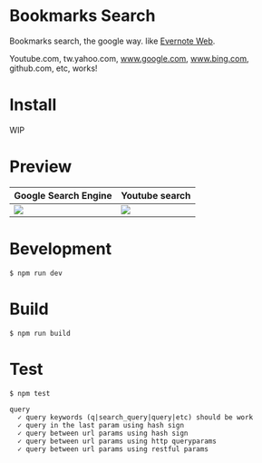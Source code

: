 # Bookmarks Search

Bookmarks search, the google way. like [Evernote Web](http://i.imgur.com/IeaQO08.jpg).

Youtube.com, tw.yahoo.com, www.google.com, www.bing.com, github.com, etc, works!

# Install

WIP

# Preview

Google Search Engine | Youtube search
--- | ---
![](http://i.imgur.com/3vtk3V1.jpg) | ![](http://i.imgur.com/zKYnF3b.jpg)

# Bevelopment

```shell
$ npm run dev
```

# Build

```shell
$ npm run build
```

# Test

```shell
$ npm test
```

```
query
  ✓ query keywords (q|search_query|query|etc) should be work
  ✓ query in the last param using hash sign
  ✓ query between url params using hash sign
  ✓ query between url params using http queryparams
  ✓ query between url params using restful params
```
